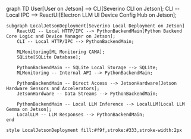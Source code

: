 graph TD
    User[User on Jetson] --> CLI[Severino CLI on Jetson];
    CLI -- Local IPC --> ReactUI[Electron LLM UI Device Config Hub on Jetson];

    subgraph LocalJetsonDeployment[Severino Local Deployment on Jetson]
        ReactUI -- Local HTTP/IPC --> PythonBackendMain[Python Backend Core Logic and Device Manager on Jetson];
        CLI -- Local HTTP/IPC --> PythonBackendMain;

        MLMonitoring[ML Monitoring CAMA];
        SQLite[SQLite Database];

        PythonBackendMain -- SQLite Local Storage --> SQLite;
        MLMonitoring -- Internal API --> PythonBackendMain;

        PythonBackendMain -- Direct Access --> JetsonHardware[Jetson Hardware Sensors and Accelerators];
        JetsonHardware -- Data Streams --> PythonBackendMain;

        PythonBackendMain -- Local LLM Inference --> LocalLLM[Local LLM Gemma on Jetson];
        LocalLLM -- LLM Responses --> PythonBackendMain;
    end

    style LocalJetsonDeployment fill:#f9f,stroke:#333,stroke-width:2px
